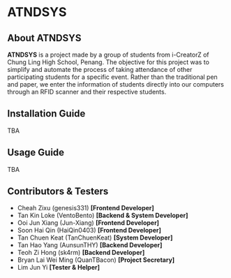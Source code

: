 # ATNDSYS

## About ATNDSYS
**ATNDSYS** is a project made by a group of students from i-CreatorZ of Chung Ling High School, Penang. The objective for this project was to simplify and automate the process of taking attendance of other participating students for a specific event. Rather than the traditional pen and paper, we enter the information of students directly into our computers through an RFID scanner and their respective students.

## Installation Guide
TBA

## Usage Guide
TBA

## Contributors & Testers
- Cheah Zixu (genesis331) **[Frontend Developer]**
- Tan Kin Loke (VentoBento) **[Backend & System Developer]**
- Ooi Jun Xiang (Jun-Xiang) **[Frontend Developer]**
- Soon Hai Qin (HaiQin0403) **[Frontend Developer]**
- Tan Chuen Keat (TanChuenKeat) **[System Developer]**
- Tan Hao Yang (AunsunTHY) **[Backend Developer]**
- Teoh Zi Hong (sk4rm) **[Backend Developer]**
- Bryan Lai Wei Ming (QuanTBacon) **[Project Secretary]**
- Lim Jun Yi **[Tester & Helper]**